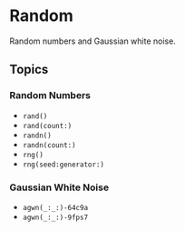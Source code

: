 # Random

Random numbers and Gaussian white noise.

## Topics

### Random Numbers

- ``rand()``
- ``rand(count:)``
- ``randn()``
- ``randn(count:)``
- ``rng()``
- ``rng(seed:generator:)``

### Gaussian White Noise

- ``agwn(_:_:)-64c9a``
- ``agwn(_:_:)-9fps7``
